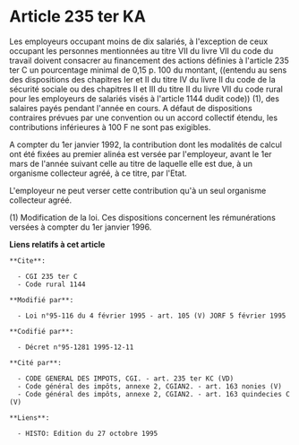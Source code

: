 # Article 235 ter KA

Les employeurs occupant moins de dix salariés, à l'exception de ceux occupant les personnes mentionnées au titre VII du livre
VII du code du travail doivent consacrer au financement des actions définies à l'article 235 ter C un pourcentage minimal de
0,15 p. 100 du montant, ((entendu au sens des dispositions des chapitres Ier et II du titre IV du livre II du code de la
sécurité sociale ou des chapitres II et III du titre II du livre VII du code rural pour les employeurs de salariés visés à
l'article 1144 dudit code)) (1), des salaires payés pendant l'année en cours. A défaut de dispositions contraires prévues par
une convention ou un accord collectif étendu, les contributions inférieures à 100 F ne sont pas exigibles.

A compter du 1er janvier 1992, la contribution dont les modalités de calcul ont été fixées au premier alinéa est versée par
l'employeur, avant le 1er mars de l'année suivant celle au titre de laquelle elle est due, à un organisme collecteur agréé, à
ce titre, par l'Etat.

L'employeur ne peut verser cette contribution qu'à un seul organisme collecteur agréé.

(1) Modification de la loi. Ces dispositions concernent les rémunérations versées à compter du 1er janvier 1996.

**Liens relatifs à cet article**

	**Cite**:

	  - CGI 235 ter C
	  - Code rural 1144

	**Modifié par**:

	  - Loi n°95-116 du 4 février 1995 - art. 105 (V) JORF 5 février 1995

	**Codifié par**:

	  - Décret n°95-1281 1995-12-11

	**Cité par**:

	  - CODE GENERAL DES IMPOTS, CGI. - art. 235 ter KC (VD)
	  - Code général des impôts, annexe 2, CGIAN2. - art. 163 nonies (V)
	  - Code général des impôts, annexe 2, CGIAN2. - art. 163 quindecies C (V)

	**Liens**:

	  - HISTO: Edition du 27 octobre 1995
